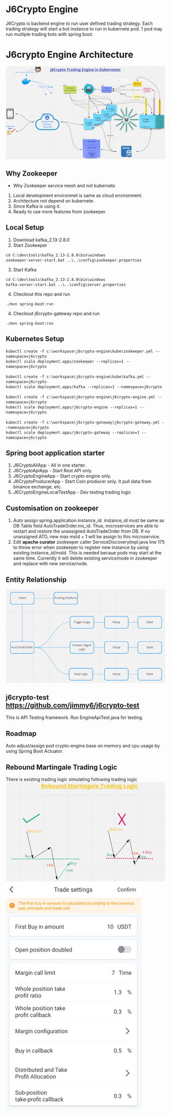 # J6Crypto Engine
J6Crypto is backend engine to run user defined trading strategy. Each trading strategy will start a bot instance to run in kubernete pod. 1 pod may run multiple trading bots with spring boot. 

# J6crypto Engine Architecture
![J6crypto Engine Architecture](./doc/j6crypto.PNG?raw=true)


## Why Zookeeper
* Why Zookeeper service mesh and not kubernets 
1. Local development environmet is same as cloud environment.
2. Architecture not depend on kubernete.
3. Since Kafka is using it.
4. Ready to use more features from zookeeper.


## Local Setup
1. Download kafka_2.13-2.8.0
2. Start Zookeeper
```
cd C:\dev\tools\kafka_2.13-2.8.0\bin\windows
zookeeper-server-start.bat ..\..\config\zookeeper.properties
```
3. Start Kafka 
```
cd C:\dev\tools\kafka_2.13-2.8.0\bin\windows
kafka-server-start.bat ..\..\config\server.properties
```
4. Checkout this repo and run
```
./mvn spring-boot:run
```
4. Checkout j6crypto-gateway repo and run
```
./mvn spring-boot:run
```

## Kubernetes Setup
```
kubectl create -f c:\workspace\j6crypto-engine\kube\zookeeper.yml --namespace=j6crypto
kubectl scale deployment.apps/zookeeper --replicas=1 --namespace=j6crypto

kubectl create -f c:\workspace\j6crypto-engine\kube\kafka.yml --namespace=j6crypto
kubectl scale deployment.apps/kafka --replicas=1 --namespace=j6crypto

kubectl create -f c:\workspace\j6crypto-engine\j6crypto-engine.yml --namespace=j6crypto
kubectl scale deployment.apps/j6crypto-engine --replicas=1 --namespace=j6crypto
 
kubectl create -f c:\workspace\j6crypto-gateway\j6crypto-gateway.yml --namespace=j6crypto 
kubectl scale deployment.apps/j6crypto-gateway --replicas=1 --namespace=j6crypto
```

## Spring boot application starter
1. J6CryptoAllApp - All in one starter.
2. J6CryptoApiApp - Start Rest API only.
3. J6CryptoEngineApp - Start crypto engine only.
4. J6CryptoProducerApp - Start Coin producer only. It pull data from binance exchange, etc.
5. J6CryptoEngineLocalTestApp - Dev testing trading logic 


## Customisation on zookeeper
1. Auto assign spring.application.instance_id. instance_id must be same as DB Table field AutoTradeOrder.ms_id. Thus, microservices are able to restart and restore the unassigned AutoTradeOrder from DB. If no unassigned ATO, new max msId + 1 will be assign to this microservice.
2. Edit **apache curator** zookeeper caller ServiceDiscoveryImpl.java line 175 to throw error when zookeeper to register new instance by using existing instance_id/msId. This is needed becaue pods may start at the same time. Currently it will delete existing service/node in zookeeper and replace with new service/node.


## Entity Relationship
![J6crypto Entity Relationship](./doc/entity.PNG?raw=true)

## j6crypto-test https://github.com/jimmy6/j6crypto-test
This is API Testing framework. Run EngineApiTest.java for testing.


## Roadmap
Auto adjust/assign pod crypto-engine base on memory and cpu usage by using Spring Boot Actuator.


## Rebound Martingale Trading Logic
There is existing trading logic simulating following trading logic
![Rebound Martingale Trading Logic](./doc/reboundmartingale.PNG?raw=true)
![Page Rebound Martingale](./doc/pagereboundmartingale.PNG?raw=true)